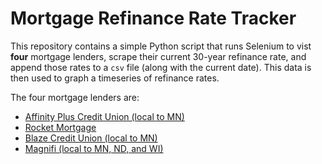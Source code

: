 # Mortgage Refinance Rate Tracker
This repository contains a simple Python script that runs Selenium to vist **four** mortgage lenders, scrape their current 30-year refinance rate, and append those rates to a `csv` file (along with the current date). This data is then used to graph a timeseries of refinance rates.

The four mortgage lenders are:
- [Affinity Plus Credit Union (local to MN)](https://www.affinityplus.org/rates/mortgage-rates)
- [Rocket Mortgage](https://www.rocketmortgage.com/refinance-rates)
- [Blaze Credit Union (local to MN)](https://blazecu.com/personal/borrow/mortgage/mortgage-refinance)
- [Magnifi (local to MN, ND, and WI)](https://mymagnifi.org/rates/rates-mortgages.html)